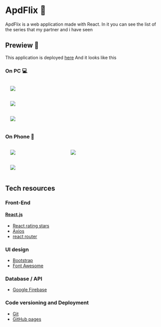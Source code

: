 # ApdFlix 🍿

ApdFlix is a web application made with React. In it you can see the list of the series that my partner and i have seen


## Prewiew 👀

This application is deployed [here](https://miguelco23.github.io/ApdFlix/)
And it looks like this

### On PC 💻 <br>
<div style="display: grid;
    grid-template-columns: repeat(auto-fill, minmax(24rem, 45%));">
    <img src="https://i.imgur.com/42DQmsw.png" style="margin: 1rem" >
    <img src="https://i.imgur.com/XHCpyF9.png" style="margin: 1rem" >
    <img src="https://i.imgur.com/tUgv5pH.png" style="margin: 1rem" >
</div>

### On Phone 📱 <br>
<div style="display: grid;
    grid-template-columns: repeat(auto-fill, minmax(12rem, 33%));">
    <img src="https://i.imgur.com/JjjepCS.png" style="margin: 1rem">
    <img src="https://i.imgur.com/1lqG8XQ.png" style="margin: 1rem">
    <img src="https://i.imgur.com/kXY75KF.png" style="margin: 1rem">
</div>

## Tech resources

### Front-End
#### [React.js](https://reactjs.org/)
* [React rating stars](https://www.npmjs.com/package/react-rating-stars-component)
* [Axios](https://axios-http.com/)
* [react router](https://reactrouter.com)
   
### UI design
* [Bootstrap](https://getbootstrap.com/)
* [Font Awesome](https://fontawesome.com)
  
### Database / API
* [Google Firebase](https://firebase.google.com/)
  
### Code versioning and Deployment
* [Git](https://git-scm.com/)
* [GitHub pages](https://pages.github.com/)
    
